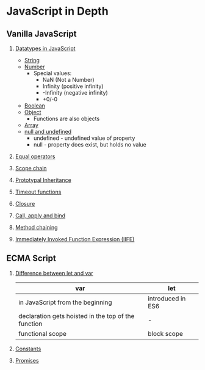 # JavaScript in Depth

## Vanilla JavaScript

1. [Datatypes in JavaScript](./vanilla-javascript/datatypes)
    - [String](./vanilla-javascript/datatypes/string.js)
    - [Number](./vanilla-javascript/datatypes/number.js)
        - Special values:
            - NaN (Not a Number)
            - Infinity (positive infinity)
            - -Infinity (negative infinity)
            - +0/-0
    - [Boolean](./vanilla-javascript/datatypes/boolean.js)
    - [Object](./vanilla-javascript/datatypes/object.js)
        - Functions are also objects
    - [Array](./vanilla-javascript/datatypes/array.js)
    - [null and undefined](./vanilla-javascript/datatypes/null-and-undefined.js)
        - undefined - undefined value of property
        - null - property does exist, but holds no value

2. [Equal operators](./vanilla-javascript/equal-operators.js)

3. [Scope chain](./vanilla-javascript/scope-chain.js)

4. [Prototypal Inheritance](./vanilla-javascript/prototypal-inheritance.js)

5. [Timeout functions](./vanilla-javascript/timeout-functions.js)

6. [Closure](./vanilla-javascript/closure.js)

7. [Call, apply and bind](./vanilla-javascript/call-apply-bind.js)

8. [Method chaining](./vanilla-javascript/method-chaining.js)

9. [Immediately Invoked Function Expression (IIFE)](./vanilla-javascript/immediately-invoked-function-expression.js)


## ECMA Script

1. [Difference between let and var](./ecma-script/let-var-difference.js)

    | var                                                   | let               |
    |-------------------------------------------------------|-------------------|
    | in JavaScript from the beginning                      | introduced in ES6 |
    | declaration gets hoisted in the top of the function   | -                 |
    | functional scope                                      | block scope       |

2. [Constants](./ecma-script/constants.js)

3. [Promises](./ecma-script/promises.js)